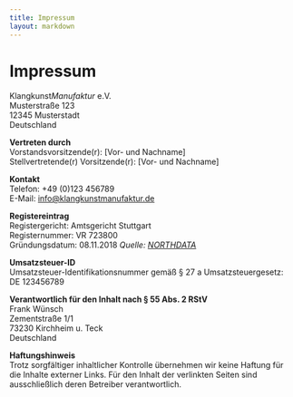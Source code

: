 ```yaml
---
title: Impressum
layout: markdown
---
```


# Impressum

Klangkunst*Manufaktur* e.V. \
Musterstraße 123 \
12345 Musterstadt \
Deutschland 

**Vertreten durch** \
Vorstandsvorsitzende(r): [Vor- und Nachname] \
Stellvertretende(r) Vorsitzende(r): [Vor- und Nachname]

**Kontakt** \
Telefon: +49 (0)123 456789 \
E-Mail: info@klangkunstmanufaktur.de

**Registereintrag** \
Registergericht: Amtsgericht Stuttgart \
Registernummer: VR 723800 \
Gründungsdatum: 08.11.2018 *Quelle: [NORTHDATA](https://www.northdata.de/Klangkunst+Manufaktur+e.+V.,+Stuttgart/VR+723800)*

**Umsatzsteuer-ID** \
Umsatzsteuer-Identifikationsnummer gemäß § 27 a Umsatzsteuergesetz: DE 123456789

**Verantwortlich für den Inhalt nach § 55 Abs. 2 RStV** \
Frank Wünsch \
Zementstraße 1/1 \
73230 Kirchheim u. Teck \
Deutschland

**Haftungshinweis** \
Trotz sorgfältiger inhaltlicher Kontrolle übernehmen wir keine Haftung für die Inhalte externer Links. Für den Inhalt der verlinkten Seiten sind ausschließlich deren Betreiber verantwortlich.

